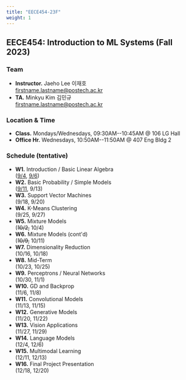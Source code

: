 ```yaml
---
title: "EECE454-23F"
weight: 1
---
```


## **EECE454: Introduction to ML Systems (Fall 2023)**

### **Team**
- **Instructor.** Jaeho Lee 이재호  
[firstname.lastname@postech.ac.kr](mailto:jaeho.lee@postech.ac.kr)
- **TA.** Minkyu Kim 김민규  
[firstname.lastname@postech.ac.kr](mailto:minkyu.kim@postech.ac.kr)

### **Location & Time**
- **Class.** Mondays/Wednesdays, 09:30AM--10:45AM @ 106 LG Hall
- **Office Hr.** Wednesdays, 10:50AM--11:50AM @ 407 Eng Bldg 2


### **Schedule (tentative)**
- **W1.** Introduction / Basic Linear Algebra  
([9/4](1_intro.pdf), [9/6](2_linalg.pdf))
- **W2.** Basic Probability / Simple Models  
([9/11](3_mathcontd.pdf), 9/13) 
- **W3.** Support Vector Machines  
(9/18, 9/20)
- **W4.** K-Means Clustering  
(9/25, 9/27)
- **W5.** Mixture Models  
(~~10/2,~~ 10/4)
- **W6.** Mixture Models (cont'd)  
(~~10/9,~~ 10/11)
- **W7.** Dimensionality Reduction  
(10/16, 10/18)
- **W8.** Mid-Term  
(10/23, 10/25)
- **W9.** Perceptrons / Neural Networks  
(10/30, 11/1)
- **W10.** GD and Backprop   
(11/6, 11/8)
- **W11.** Convolutional Models  
(11/13, 11/15)
- **W12.** Generative Models  
(11/20, 11/22)
- **W13.** Vision Applications  
(11/27, 11/29)
- **W14.** Language Models  
(12/4, 12/6)
- **W15.** Multimodal Learning  
(12/11, 12/13)
- **W16.** Final Project Presentation  
(12/18, 12/20)